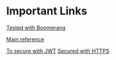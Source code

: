 # Important Links

[Tested with Boomerang](https://boomerangapi.com)

[Main reference](https://blog.logrocket.com/build-rest-api-node-express-mysql/)

[To secure with JWT](https://www.slingacademy.com/article/authentication-authorization-expressjs-jwt/)
[Secured with HTTPS](https://dev.to/fredabod/building-an-express-app-with-an-https-server-2mbj)